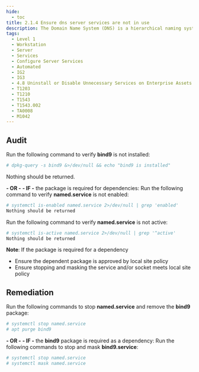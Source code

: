 ```yaml
---
hide:
  - toc
title: 2.1.4 Ensure dns server services are not in use
description: The Domain Name System (DNS) is a hierarchical naming system that maps names to IP addresses for computers, services and other resources connected to a network.
tags:
  - Level 1
  - Workstation
  - Server
  - Services
  - Configure Server Services
  - Automated
  - IG2
  - IG3
  - 4.8 Uninstall or Disable Unnecessary Services on Enterprise Assets and Software
  - T1203
  - T1210
  - T1543
  - T1543.002
  - TA0008
  - M1042
---
```


## Audit
Run the following command to verify **bind9** is not installed:
```bash
# dpkg-query -s bind9 &>/dev/null && echo "bind9 is installed"
```
Nothing should be returned.

**- OR -**
**- IF -** the package is required for dependencies:
Run the following command to verify **named.service** is not enabled:
```bash
# systemctl is-enabled named.service 2>/dev/null | grep 'enabled'
Nothing should be returned
```

Run the following command to verify **named.service** is not active:
```bash
# systemctl is-active named.service 2>/dev/null | grep '^active'
Nothing should be returned
```

**Note**: If the package is required for a dependency
- Ensure the dependent package is approved by local site policy
- Ensure stopping and masking the service and/or socket meets local site policy

## Remediation
Run the following commands to stop **named.service** and remove the **bind9** package:
```bash
# systemctl stop named.service
# apt purge bind9
```

**- OR -**
**- IF -** the **bind9** package is required as a dependency:
Run the following commands to stop and mask **bind9.service**:
```bash
# systemctl stop named.service
# systemctl mask named.service
```
